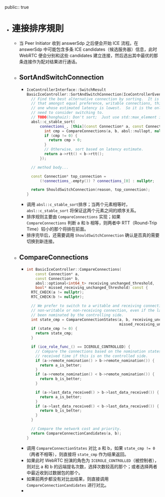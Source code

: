 public:: true

- # 連接排序規則
	- 当 Peer Initiator 收到 answerSdp 之后便会开始 ICE 流程。在 answerSdp 中可能包含多条 ICE candidates（候选服务器）信息，此时 WebRTC 便会分别和这些 candidates 建立连接，然后选出其中最优的那条连接作为配对结果进行通话。
	- ## SortAndSwitchConnection
		- ```cpp
		  IceControllerInterface::SwitchResult
		  BasicIceController::SortAndSwitchConnection(IceControllerEvent reason) {
		    // Find the best alternative connection by sorting.  It is important to note
		    // that amongst equal preference, writable connections, this will choose the
		    // one whose estimated latency is lowest.  So it is the only one that we
		    // need to consider switching to.
		    // TODO(honghaiz): Don't sort;  Just use std::max_element in the right places.
		    absl::c_stable_sort(
		        connections_, [this](const Connection* a, const Connection* b) {
		          int cmp = CompareConnections(a, b, absl::nullopt, nullptr);
		          if (cmp != 0) {
		            return cmp > 0;
		          }
		          // Otherwise, sort based on latency estimate.
		          return a->rtt() < b->rtt();
		        });
		  
		    // method body...
		  
		    const Connection* top_connection =
		        (!connections_.empty()) ? connections_[0] : nullptr;
		  
		    return ShouldSwitchConnection(reason, top_connection);
		  }
		  ```
		- 调用 `absl::c_stable_sort`排序；当两个元素相等时，`absl::c_stable_sort` 将保证这两个元素之间的顺序关系。
		- 排序规则主要由 `CompareConnections` 实现；如果 `CompareConnections` 判断 a 和 b 相等，则两者中 RTT（Round-Trip Time）较小的那个将排在前面。
		- 排序完毕后，还需要调用 `ShouldSwitchConnection` 确认是否真的需要切换到新连接。
	- ## CompareConnections
		- ```cpp
		  int BasicIceController::CompareConnections(
		      const Connection* a,
		      const Connection* b,
		      absl::optional<int64_t> receiving_unchanged_threshold,
		      bool* missed_receiving_unchanged_threshold) const {
		    RTC_CHECK(a != nullptr);
		    RTC_CHECK(b != nullptr);
		  
		    // We prefer to switch to a writable and receiving connection over a
		    // non-writable or non-receiving connection, even if the latter has
		    // been nominated by the controlling side.
		    int state_cmp = CompareConnectionStates(a, b, receiving_unchanged_threshold,
		                                            missed_receiving_unchanged_threshold);
		    if (state_cmp != 0) {
		      return state_cmp;
		    }
		  
		    if (ice_role_func_() == ICEROLE_CONTROLLED) {
		      // Compare the connections based on the nomination states and the last data
		      // received time if this is on the controlled side.
		      if (a->remote_nomination() > b->remote_nomination()) {
		        return a_is_better;
		      }
		      if (a->remote_nomination() < b->remote_nomination()) {
		        return b_is_better;
		      }
		  
		      if (a->last_data_received() > b->last_data_received()) {
		        return a_is_better;
		      }
		      if (a->last_data_received() < b->last_data_received()) {
		        return b_is_better;
		      }
		    }
		  
		    // Compare the network cost and priority.
		    return CompareConnectionCandidates(a, b);
		  }
		  ```
		- 调用 `CompareConnectionStates` 对比 a 和 b，如果 `state_cmp != 0`（两者不相等），则直接将 `state_cmp` 作为结果返回。
		- 如果此时 WebRTC 扮演的角色为 `ICEROLE_CONTROLLED`（被控制者），则对比 a 和 b 的远端提名次数，选择次数较高的那个；或者选择两者中最近收到过数据包的那个。
		- 如果前两步都没有对比出结果，则直接调用 `CompareConnectionCandidates` 进行对比。
		-